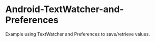 # Android-TextWatcher-and-Preferences
Example using TextWatcher and Preferences to save/retrieve values.
